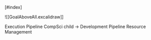 [#index]

![[GoalAboveAll.excalidraw]]

Execution Pipeline
	CompSci child -> Development Pipeline
Resource Management